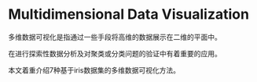 # Multidimensional Data Visualization

多维数据可视化是指通过一些手段将高维的数据展示在二维的平面中。

在进行探索性数据分析及对聚类或分类问题的验证中有着重要的应用。

本文着重介绍7种基于iris数据集的多维数据可视化方法。
